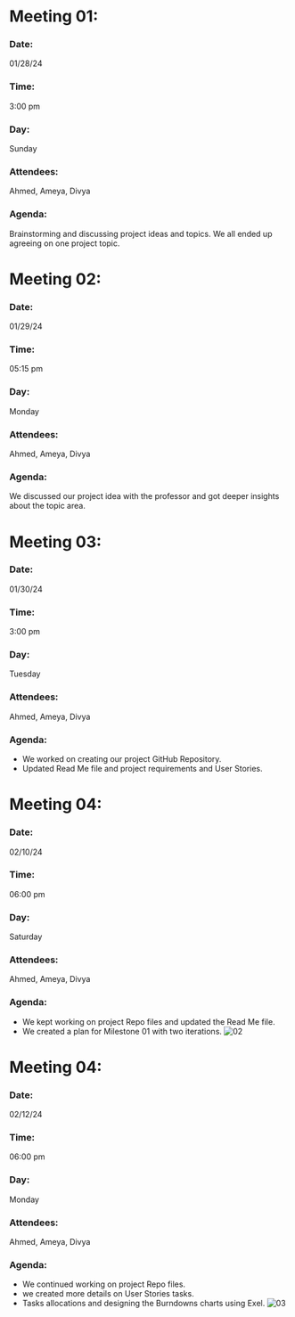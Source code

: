 # Meeting 01:
### Date:
01/28/24
### Time:
3:00 pm
### Day:
Sunday
### Attendees:
Ahmed, Ameya, Divya
### Agenda:
Brainstorming and discussing project ideas and topics. We all ended up agreeing on one project topic.


# Meeting 02:
### Date:
01/29/24
### Time:
05:15 pm
### Day:
Monday
### Attendees:
Ahmed, Ameya, Divya
### Agenda:
We discussed our project idea with the professor and got deeper insights about the topic area. 


# Meeting 03:
### Date:
01/30/24
### Time:
3:00 pm
### Day:
Tuesday
### Attendees:
Ahmed, Ameya, Divya
### Agenda:
- We worked on creating our project GitHub Repository.
- Updated Read Me file and project requirements and User Stories.


# Meeting 04:
### Date:
02/10/24
### Time:
06:00 pm
### Day:
Saturday
### Attendees:
Ahmed, Ameya, Divya
### Agenda:
- We kept working on project Repo files and updated the Read Me file.
- We created a plan for Milestone 01 with two iterations.
![02](https://github.com/Ahmed5641/Virtual-Currency-Exchange/assets/157667926/ac28818c-d0fc-4891-8897-eaf95f74bef8)


# Meeting 04:
### Date:
02/12/24
### Time:
06:00 pm
### Day:
Monday
### Attendees:
Ahmed, Ameya, Divya
### Agenda:
- We continued working on project Repo files.
- we created more details on User Stories tasks.
- Tasks allocations and designing the Burndowns charts using Exel.
![03](https://github.com/Ahmed5641/Virtual-Currency-Exchange/assets/157667926/89432129-d9e3-4d21-8a8b-39e443ba9d4d)
